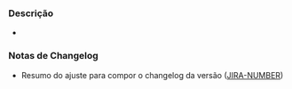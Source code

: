 ### Descrição

- 

<!--  USING IMAGE

<img src="urlImage ..." 
alt="IMAGE ALT TEXT HERE" width="320" height="568" border="1" /> | <img src="urlImage ..." 
alt="IMAGE ALT TEXT HERE" width="320" height="568" border="1" />

-->

<!--  REMOVE IF NOT USE ( Add a figma link for the developed screen. If the MR is from a screen )
### Figma Screen

- [Screen XYZ]()

-->

### Notas de Changelog

- Resumo do ajuste para compor o changelog da versão ([JIRA-NUMBER](https://compasso.atlassian.net/browse/JIRA-NUMBER))
